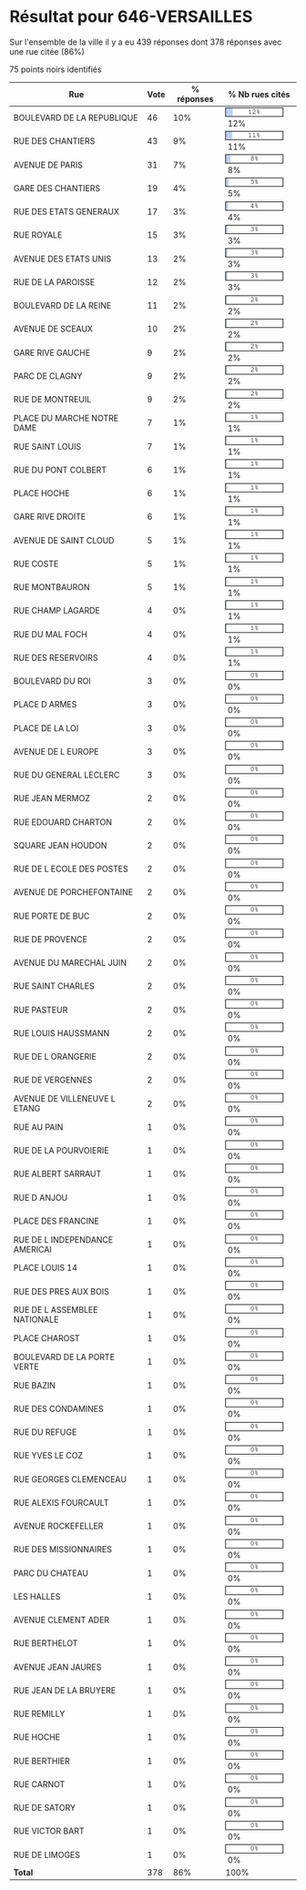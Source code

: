 # Résultat pour 646-VERSAILLES

Sur l'ensemble de la ville il y a eu 439 réponses dont 378 réponses avec une rue citée (86%)

75 points noirs identifiés

| Rue | Vote | % réponses | % Nb rues cités|
|-----|------|------------|----------------|
| BOULEVARD DE LA REPUBLIQUE | 46 | 10% | <img src="../../img/bar_12.gif" />&nbsp;12%|
| RUE DES CHANTIERS | 43 | 9% | <img src="../../img/bar_11.gif" />&nbsp;11%|
| AVENUE DE PARIS | 31 | 7% | <img src="../../img/bar_8.gif" />&nbsp;8%|
| GARE DES CHANTIERS | 19 | 4% | <img src="../../img/bar_5.gif" />&nbsp;5%|
| RUE DES ETATS GENERAUX | 17 | 3% | <img src="../../img/bar_4.gif" />&nbsp;4%|
| RUE ROYALE | 15 | 3% | <img src="../../img/bar_3.gif" />&nbsp;3%|
| AVENUE DES ETATS UNIS | 13 | 2% | <img src="../../img/bar_3.gif" />&nbsp;3%|
| RUE DE LA PAROISSE | 12 | 2% | <img src="../../img/bar_3.gif" />&nbsp;3%|
| BOULEVARD DE LA REINE | 11 | 2% | <img src="../../img/bar_2.gif" />&nbsp;2%|
| AVENUE DE SCEAUX | 10 | 2% | <img src="../../img/bar_2.gif" />&nbsp;2%|
| GARE RIVE GAUCHE | 9 | 2% | <img src="../../img/bar_2.gif" />&nbsp;2%|
| PARC DE CLAGNY | 9 | 2% | <img src="../../img/bar_2.gif" />&nbsp;2%|
| RUE DE MONTREUIL | 9 | 2% | <img src="../../img/bar_2.gif" />&nbsp;2%|
| PLACE DU MARCHE NOTRE DAME | 7 | 1% | <img src="../../img/bar_1.gif" />&nbsp;1%|
| RUE SAINT LOUIS | 7 | 1% | <img src="../../img/bar_1.gif" />&nbsp;1%|
| RUE DU PONT COLBERT | 6 | 1% | <img src="../../img/bar_1.gif" />&nbsp;1%|
| PLACE HOCHE | 6 | 1% | <img src="../../img/bar_1.gif" />&nbsp;1%|
| GARE RIVE DROITE | 6 | 1% | <img src="../../img/bar_1.gif" />&nbsp;1%|
| AVENUE DE SAINT CLOUD | 5 | 1% | <img src="../../img/bar_1.gif" />&nbsp;1%|
| RUE COSTE | 5 | 1% | <img src="../../img/bar_1.gif" />&nbsp;1%|
| RUE MONTBAURON | 5 | 1% | <img src="../../img/bar_1.gif" />&nbsp;1%|
| RUE CHAMP LAGARDE | 4 | 0% | <img src="../../img/bar_1.gif" />&nbsp;1%|
| RUE DU MAL FOCH | 4 | 0% | <img src="../../img/bar_1.gif" />&nbsp;1%|
| RUE DES RESERVOIRS | 4 | 0% | <img src="../../img/bar_1.gif" />&nbsp;1%|
| BOULEVARD DU ROI | 3 | 0% | <img src="../../img/bar_0.gif" />&nbsp;0%|
| PLACE D ARMES | 3 | 0% | <img src="../../img/bar_0.gif" />&nbsp;0%|
| PLACE DE LA LOI | 3 | 0% | <img src="../../img/bar_0.gif" />&nbsp;0%|
| AVENUE DE L EUROPE | 3 | 0% | <img src="../../img/bar_0.gif" />&nbsp;0%|
| RUE DU GENERAL LECLERC | 3 | 0% | <img src="../../img/bar_0.gif" />&nbsp;0%|
| RUE JEAN MERMOZ | 2 | 0% | <img src="../../img/bar_0.gif" />&nbsp;0%|
| RUE EDOUARD CHARTON | 2 | 0% | <img src="../../img/bar_0.gif" />&nbsp;0%|
| SQUARE JEAN HOUDON | 2 | 0% | <img src="../../img/bar_0.gif" />&nbsp;0%|
| RUE DE L ECOLE DES POSTES | 2 | 0% | <img src="../../img/bar_0.gif" />&nbsp;0%|
| AVENUE DE PORCHEFONTAINE | 2 | 0% | <img src="../../img/bar_0.gif" />&nbsp;0%|
| RUE PORTE DE BUC | 2 | 0% | <img src="../../img/bar_0.gif" />&nbsp;0%|
| RUE DE PROVENCE | 2 | 0% | <img src="../../img/bar_0.gif" />&nbsp;0%|
| AVENUE DU MARECHAL JUIN | 2 | 0% | <img src="../../img/bar_0.gif" />&nbsp;0%|
| RUE SAINT CHARLES | 2 | 0% | <img src="../../img/bar_0.gif" />&nbsp;0%|
| RUE PASTEUR | 2 | 0% | <img src="../../img/bar_0.gif" />&nbsp;0%|
| RUE LOUIS HAUSSMANN | 2 | 0% | <img src="../../img/bar_0.gif" />&nbsp;0%|
| RUE DE L ORANGERIE | 2 | 0% | <img src="../../img/bar_0.gif" />&nbsp;0%|
| RUE DE VERGENNES | 2 | 0% | <img src="../../img/bar_0.gif" />&nbsp;0%|
| AVENUE DE VILLENEUVE L ETANG | 2 | 0% | <img src="../../img/bar_0.gif" />&nbsp;0%|
| RUE AU PAIN | 1 | 0% | <img src="../../img/bar_0.gif" />&nbsp;0%|
| RUE DE LA POURVOIERIE | 1 | 0% | <img src="../../img/bar_0.gif" />&nbsp;0%|
| RUE ALBERT SARRAUT | 1 | 0% | <img src="../../img/bar_0.gif" />&nbsp;0%|
| RUE D ANJOU | 1 | 0% | <img src="../../img/bar_0.gif" />&nbsp;0%|
| PLACE DES FRANCINE | 1 | 0% | <img src="../../img/bar_0.gif" />&nbsp;0%|
| RUE DE L INDEPENDANCE AMERICAI | 1 | 0% | <img src="../../img/bar_0.gif" />&nbsp;0%|
| PLACE LOUIS 14 | 1 | 0% | <img src="../../img/bar_0.gif" />&nbsp;0%|
| RUE DES PRES AUX BOIS | 1 | 0% | <img src="../../img/bar_0.gif" />&nbsp;0%|
| RUE DE L ASSEMBLEE NATIONALE | 1 | 0% | <img src="../../img/bar_0.gif" />&nbsp;0%|
| PLACE CHAROST | 1 | 0% | <img src="../../img/bar_0.gif" />&nbsp;0%|
| BOULEVARD DE LA PORTE VERTE | 1 | 0% | <img src="../../img/bar_0.gif" />&nbsp;0%|
| RUE BAZIN | 1 | 0% | <img src="../../img/bar_0.gif" />&nbsp;0%|
| RUE DES CONDAMINES | 1 | 0% | <img src="../../img/bar_0.gif" />&nbsp;0%|
| RUE DU REFUGE | 1 | 0% | <img src="../../img/bar_0.gif" />&nbsp;0%|
| RUE YVES LE COZ | 1 | 0% | <img src="../../img/bar_0.gif" />&nbsp;0%|
| RUE GEORGES CLEMENCEAU | 1 | 0% | <img src="../../img/bar_0.gif" />&nbsp;0%|
| RUE ALEXIS FOURCAULT | 1 | 0% | <img src="../../img/bar_0.gif" />&nbsp;0%|
| AVENUE ROCKEFELLER | 1 | 0% | <img src="../../img/bar_0.gif" />&nbsp;0%|
| RUE DES MISSIONNAIRES | 1 | 0% | <img src="../../img/bar_0.gif" />&nbsp;0%|
| PARC DU CHATEAU | 1 | 0% | <img src="../../img/bar_0.gif" />&nbsp;0%|
| LES HALLES | 1 | 0% | <img src="../../img/bar_0.gif" />&nbsp;0%|
| AVENUE CLEMENT ADER | 1 | 0% | <img src="../../img/bar_0.gif" />&nbsp;0%|
| RUE BERTHELOT | 1 | 0% | <img src="../../img/bar_0.gif" />&nbsp;0%|
| AVENUE JEAN JAURES | 1 | 0% | <img src="../../img/bar_0.gif" />&nbsp;0%|
| RUE JEAN DE LA BRUYERE | 1 | 0% | <img src="../../img/bar_0.gif" />&nbsp;0%|
| RUE REMILLY | 1 | 0% | <img src="../../img/bar_0.gif" />&nbsp;0%|
| RUE HOCHE | 1 | 0% | <img src="../../img/bar_0.gif" />&nbsp;0%|
| RUE BERTHIER | 1 | 0% | <img src="../../img/bar_0.gif" />&nbsp;0%|
| RUE CARNOT | 1 | 0% | <img src="../../img/bar_0.gif" />&nbsp;0%|
| RUE DE SATORY | 1 | 0% | <img src="../../img/bar_0.gif" />&nbsp;0%|
| RUE VICTOR BART | 1 | 0% | <img src="../../img/bar_0.gif" />&nbsp;0%|
| RUE DE LIMOGES | 1 | 0% | <img src="../../img/bar_0.gif" />&nbsp;0%|
| **Total** | 378 | 86% | 100%|
